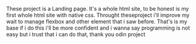 These project is a Landing page. It's a whole html site, to be honest is my first whole html site with native css. Throught theseproject i'll improve my wait to manage flexbox and other element that i saw before. That's is my base if i do this i'll be more confident and i wanna say programming is not easy but i trust that i can do that, thank you odin project 